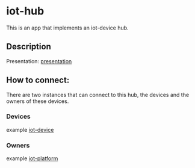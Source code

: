 # iot-hub
This is an app that implements an iot-device hub.

## Description 
Presentation: [presentation](https://docs.google.com/presentation/d/1Xi2VNbumGQ3iPnQSmlPcEmbbN7ib7VYmEkX46dJeXdA/edit#slide=id.g19cd573a60_0_1204)

## How to connect:
There are two instances that can connect to this hub, the devices and the owners of these devices.

### Devices
example [iot-device](https://github.com/nikooiko/iot-device)

### Owners
example [iot-platform](https://github.com/nikooiko/iot-platform)